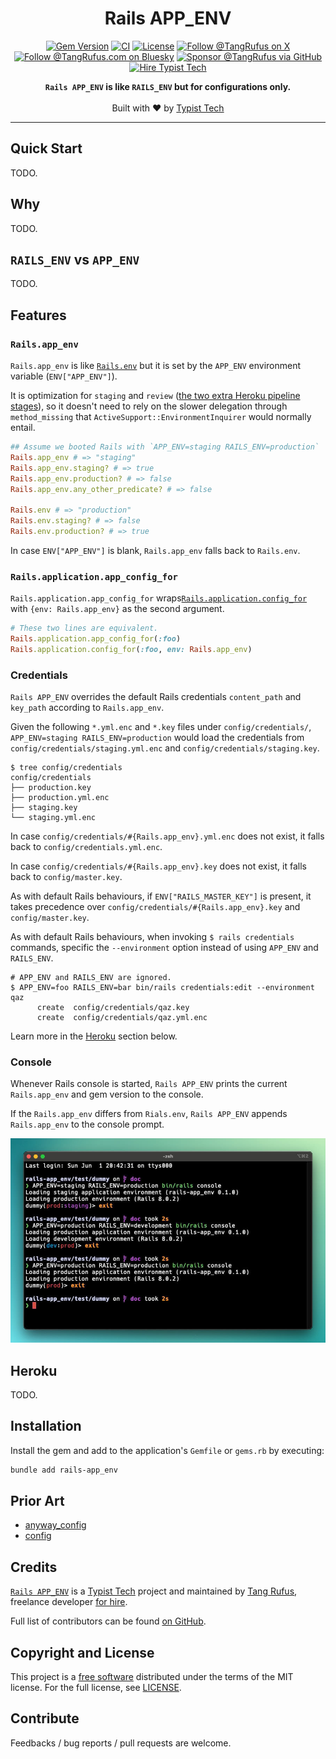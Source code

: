 <div align="center">

# Rails APP_ENV

[![Gem Version](https://img.shields.io/gem/v/rails-app_env)](https://badge.fury.io/rb/rails-app_env)
[![CI](https://github.com/typisttech/rails-app_env/actions/workflows/ci.yml/badge.svg)](https://github.com/typisttech/rails-app_env/actions/workflows/ci.yml)
[![License](https://img.shields.io/github/license/typisttech/rails-app_env.svg)](https://github.com/typisttech/rails-app_env/blob/master/LICENSE.txt)
[![Follow @TangRufus on X](https://img.shields.io/badge/Follow-TangRufus-15202B?logo=x&logoColor=white)](https://x.com/tangrufus)
[![Follow @TangRufus.com on Bluesky](https://img.shields.io/badge/Bluesky-TangRufus.com-blue?logo=bluesky)](https://bsky.app/profile/tangrufus.com)
[![Sponsor @TangRufus via GitHub](https://img.shields.io/badge/Sponsor-TangRufus-EA4AAA?logo=githubsponsors)](https://github.com/sponsors/tangrufus)
[![Hire Typist Tech](https://img.shields.io/badge/Hire-Typist%20Tech-778899)](https://typist.tech/contact/)

<p>
  <strong>
    <code>Rails APP_ENV</code> is like <code>RAILS_ENV</code> but for configurations only.
  </strong>
  <br>
  <br>
  Built with ♥ by <a href="https://typist.tech/">Typist Tech</a>
</p>

</div>

---

## Quick Start

TODO.

## Why

TODO.

## `RAILS_ENV` vs `APP_ENV`

TODO.

## Features

### `Rails.app_env`

`Rails.app_env` is like [`Rails.env`](https://api.rubyonrails.org/classes/Rails.html#method-c-env) but it is set by the
`APP_ENV` environment variable (`ENV["APP_ENV"]`).

It is optimization for `staging` and `review` ([the two extra Heroku pipeline stages](https://devcenter.heroku.com/articles/pipelines)),
so it doesn't need to rely on the slower delegation through `method_missing` that `ActiveSupport::EnvironmentInquirer`
would normally entail.

```ruby
## Assume we booted Rails with `APP_ENV=staging RAILS_ENV=production`
Rails.app_env # => "staging"
Rails.app_env.staging? # => true
Rails.app_env.production? # => false
Rails.app_env.any_other_predicate? # => false

Rails.env # => "production"
Rails.env.staging? # => false
Rails.env.production? # => true
```

In case `ENV["APP_ENV"]` is blank, `Rails.app_env` falls back to `Rails.env`.

### `Rails.application.app_config_for`

`Rails.application.app_config_for` wraps[`Rails.application.config_for`](https://api.rubyonrails.org/classes/Rails/Application.html#method-i-config_for)
with `{env: Rails.app_env}` as the second argument.

```ruby
# These two lines are equivalent.
Rails.application.app_config_for(:foo)
Rails.application.config_for(:foo, env: Rails.app_env)
```

### Credentials

`Rails APP_ENV` overrides the default Rails credentials `content_path` and `key_path` according to `Rails.app_env`.

Given the following `*.yml.enc` and `*.key` files under `config/credentials/`, `APP_ENV=staging RAILS_ENV=production`
would load the credentials from `config/credentials/staging.yml.enc` and `config/credentials/staging.key`.

```console
$ tree config/credentials
config/credentials
├── production.key
├── production.yml.enc
├── staging.key
└── staging.yml.enc
```

In case `config/credentials/#{Rails.app_env}.yml.enc` does not exist, it falls back to `config/credentials.yml.enc`.

In case `config/credentials/#{Rails.app_env}.key` does not exist, it falls back to `config/master.key`.

As with default Rails behaviours, if `ENV["RAILS_MASTER_KEY"]` is present, it takes precedence over
`config/credentials/#{Rails.app_env}.key` and `config/master.key`.

As with default Rails behaviours, when invoking `$ rails credentials` commands, specific the `--environment` option
instead of using `APP_ENV` and `RAILS_ENV`.

```console
# APP_ENV and RAILS_ENV are ignored.
$ APP_ENV=foo RAILS_ENV=bar bin/rails credentials:edit --environment qaz
      create  config/credentials/qaz.key
      create  config/credentials/qaz.yml.enc
```

Learn more in the [Heroku](#heroku) section below.

### Console

Whenever Rails console is started, `Rails APP_ENV` prints the current `Rails.app_env` and gem version to the console.

If the `Rails.app_env` differs from `Rials.env`, `Rails APP_ENV` appends `Rails.app_env` to the console prompt.

![rails console](docs/screenshot-rails-console.jpg)

## Heroku

TODO.

## Installation

Install the gem and add to the application's `Gemfile` or `gems.rb` by executing:

```bash
bundle add rails-app_env
```

## Prior Art

- [anyway_config](https://github.com/palkan/anyway_config)
- [config](https://github.com/rubyconfig/config)

## Credits

[`Rails APP_ENV`](https://github.com/typisttech/rails-app_env) is a [Typist Tech](https://typist.tech) project and
maintained by [Tang Rufus](https://x.com/TangRufus), freelance developer [for hire](https://typist.tech/contact/).

Full list of contributors can be found [on GitHub](https://github.com/typisttech/rails-app_env/graphs/contributors).

## Copyright and License

This project is a [free software](https://www.gnu.org/philosophy/free-sw.en.html) distributed under the terms of
the MIT license. For the full license, see [LICENSE](LICENSE).

## Contribute

Feedbacks / bug reports / pull requests are welcome.

